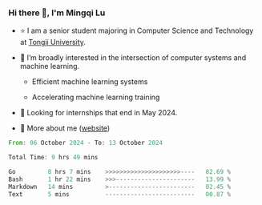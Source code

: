 ### Hi there 👋, I'm Mingqi Lu

- :star: I am a senior student majoring in Computer Science and Technology at [Tongji University](https://en.tongji.edu.cn/p/#/).

- :thinking: I’m broadly interested in the intersection of computer systems and machine learning.

  - Efficient machine learning systems

  - Accelerating machine learning training

- :seedling: Looking for internships that end in May 2024.

- 💬 More about me ([website](https://lmqqqqqq.github.io/))

<!--START_SECTION:waka-->

```rust
From: 06 October 2024 - To: 13 October 2024

Total Time: 9 hrs 49 mins

Go         8 hrs 7 mins    >>>>>>>>>>>>>>>>>>>>>----   82.69 %
Bash       1 hr 22 mins    >>>----------------------   13.99 %
Markdown   14 mins         >------------------------   02.45 %
Text       5 mins          -------------------------   00.87 %
```

<!--END_SECTION:waka-->

